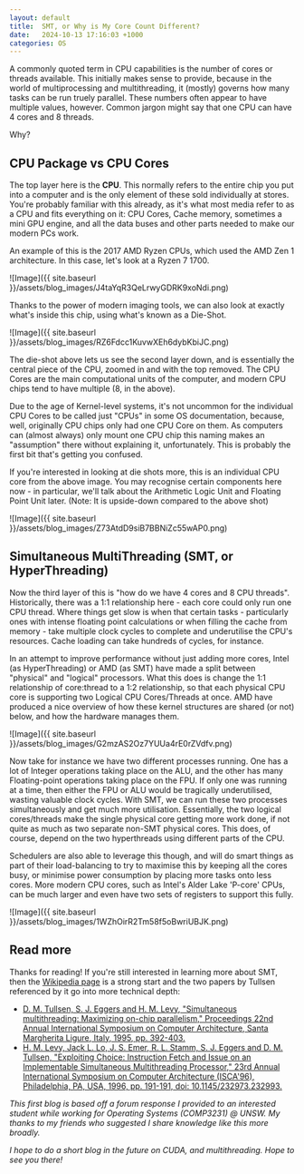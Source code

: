 ```yaml
---
layout: default
title:  SMT, or Why is My Core Count Different?
date:   2024-10-13 17:16:03 +1000
categories: OS
---
```



<!-- ## Introduction -->

A commonly quoted term in CPU capabilities is the number of cores or threads available. This initially makes sense to provide, because in the world of multiprocessing and multithreading, it (mostly) governs how many tasks can be run truely parallel. These numbers often appear to have multiple values, however. Common jargon might say that one CPU can have 4 cores and 8 threads.

Why?

## CPU Package vs CPU Cores

The top layer here is the **CPU**. This normally refers to the entire chip you put into a computer and is the only element of these sold individually at stores. You're probably familiar with this already, as it's what most media refer to as a CPU and fits everything on it: CPU Cores, Cache memory, sometimes a mini GPU engine, and all the data buses and other parts needed to make our modern PCs work.

An example of this is the 2017 AMD Ryzen CPUs, which used the AMD Zen 1 architecture. In this case, let's look at a Ryzen 7 1700.

![Image]({{ site.baseurl }}/assets/blog_images/J4taYqR3QeLrwyGDRK9xoNdi.png)

Thanks to the power of modern imaging tools, we can also look at exactly what's inside this chip, using what's known as a Die-Shot.

![Image]({{ site.baseurl }}/assets/blog_images/RZ6Fdcc1KuvwXEh6dybKbiJC.png)

The die-shot above lets us see the second layer down, and is essentially the central piece of the CPU, zoomed in and with the top removed. The CPU Cores are the main computational units of the computer, and modern CPU chips tend to have multiple (8, in the above).

Due to the age of Kernel-level systems, it's not uncommon for the individual CPU Cores to be called just "CPUs" in some OS documentation, because, well, originally CPU chips only had one CPU Core on them. As computers can (almost always) only mount one CPU chip this naming makes an "assumption" there without explaining it, unfortunately. This is probably the first bit that's getting you confused.

If you're interested in looking at die shots more, this is an individual CPU core from the above image. You may recognise certain components here now - in particular, we'll talk about the Arithmetic Logic Unit and Floating Point Unit later. (Note: It is upside-down compared to the above shot)

![Image]({{ site.baseurl }}/assets/blog_images/Z73AtdD9siB7BBNiZc55wAP0.png)

## Simultaneous MultiThreading (SMT, or HyperThreading)

Now the third layer of this is "how do we have 4 cores and 8 CPU threads". Historically, there was a 1:1 relationship here - each core could only run one CPU thread. Where things get slow is when that certain tasks - particularly ones with intense floating point calculations or when filling the cache from memory - take multiple clock cycles to complete and underutilise the CPU's resources. Cache loading can take hundreds of cycles, for instance.

In an attempt to improve performance without just adding more cores, Intel (as HyperThreading) or AMD (as SMT) have made a split between "physical" and "logical" processors. What this does is change the 1:1 relationship of core:thread to a 1:2 relationship, so that each physical CPU core is supporting two Logical CPU Cores/Threads at once. AMD have produced a nice overview of how these kernel structures are shared (or not) below, and how the hardware manages them.

![Image]({{ site.baseurl }}/assets/blog_images/G2mzAS2Oz7YUUa4rE0rZVdfv.png)

Now take for instance we have two different processes running. One has a lot of Integer operations taking place on the ALU, and the other has many Floating-point operations taking place on the FPU. If only one was running at a time, then either the FPU or ALU would be tragically underutilised, wasting valuable clock cycles. With SMT, we can run these two processes simultaneously and get much more utilisation. Essentially, the two logical cores/threads make the single physical core getting more work done, if not quite as much as two separate non-SMT physical cores. This does, of course, depend on the two hyperthreads using different parts of the CPU.

Schedulers are also able to leverage this though, and will do smart things as part of their load-balancing to try to maximise this by keeping all the cores busy, or minimise power consumption by placing more tasks onto less cores. More modern CPU cores, such as Intel's Alder Lake 'P-core' CPUs, can be much larger and even have two sets of registers to support this fully.

![Image]({{ site.baseurl }}/assets/blog_images/1WZhOirR2Tm58f5oBwriUBJK.png)

## Read more

Thanks for reading! If you're still interested in learning more about SMT, then the [Wikipedia page](https://en.wikipedia.org/wiki/Simultaneous_multithreading) is a strong start and the two papers by Tullsen referenced by it go into more technical depth:

- [D. M. Tullsen, S. J. Eggers and H. M. Levy, "Simultaneous multithreading: Maximizing on-chip parallelism," Proceedings 22nd Annual International Symposium on Computer Architecture, Santa Margherita Ligure, Italy, 1995, pp. 392-403.](https://ieeexplore.ieee.org/document/524578)
- [H. M. Levy, Jack L. Lo, J. S. Emer, R. L. Stamm, S. J. Eggers and D. M. Tullsen, "Exploiting Choice: Instruction Fetch and Issue on an Implementable Simultaneous Multithreading Processor," 23rd Annual International Symposium on Computer Architecture (ISCA'96), Philadelphia, PA, USA, 1996, pp. 191-191, doi: 10.1145/232973.232993.](https://ieeexplore.ieee.org/document/1563047)

*This first blog is based off a forum response I provided to an interested student while working for Operating Systems (COMP3231) @ UNSW. My thanks to my friends who suggested I share knowledge like this more broadly.*

*I hope to do a short blog in the future on CUDA, and multithreading. Hope to see you there!*
